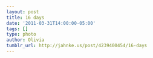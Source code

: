 ```yaml
---
layout: post
title: 16 days
date: '2011-03-31T14:00:00-05:00'
tags: []
type: photo
author: Olivia
tumblr_url: http://jahnke.us/post/4239400454/16-days
---
```

